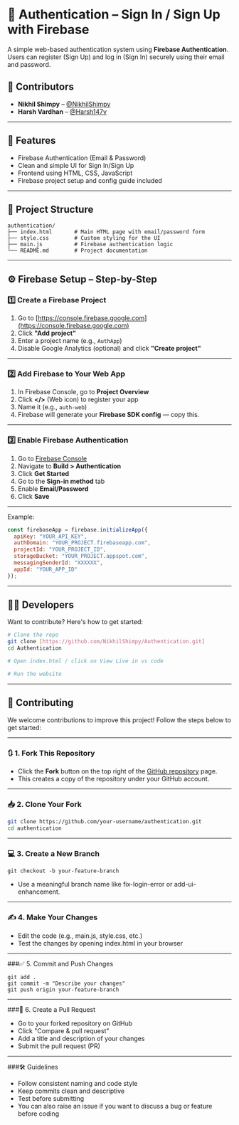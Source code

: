 # 🔐 Authentication – Sign In / Sign Up with Firebase

A simple web-based authentication system using **Firebase Authentication**. Users can register (Sign Up) and log in (Sign In) securely using their email and password.

## 👥 Contributors

- **Nikhil Shimpy** – [@NikhilShimpy](https://github.com/NikhilShimpy)  
- **Harsh Vardhan** – [@Harsh147v](https://github.com/Harsh147v)
  
---

## 🚀 Features

- Firebase Authentication (Email & Password)
- Clean and simple UI for Sign In/Sign Up
- Frontend using HTML, CSS, JavaScript
- Firebase project setup and config guide included

---

## 📁 Project Structure

```text
authentication/
├── index.html       # Main HTML page with email/password form
├── style.css        # Custom styling for the UI
├── main.js          # Firebase authentication logic
└── README.md        # Project documentation
```

---

## ⚙️ Firebase Setup – Step-by-Step

### 1️⃣ Create a Firebase Project

1. Go to [https://console.firebase.google.com](https://console.firebase.google.com)
2. Click **"Add project"**
3. Enter a project name (e.g., `AuthApp`)
4. Disable Google Analytics (optional) and click **"Create project"**

---

### 2️⃣ Add Firebase to Your Web App

1. In Firebase Console, go to **Project Overview**
2. Click **</>** (Web icon) to register your app
3. Name it (e.g., `auth-web`)
4. Firebase will generate your **Firebase SDK config** — copy this.

---

### 3️⃣ Enable Firebase Authentication

1. Go to [Firebase Console](https://console.firebase.google.com)
2. Navigate to **Build > Authentication**
3. Click **Get Started**
4. Go to the **Sign-in method** tab
5. Enable **Email/Password**
6. Click **Save**

---

Example:
```js
const firebaseApp = firebase.initializeApp({
  apiKey: "YOUR_API_KEY",
  authDomain: "YOUR_PROJECT.firebaseapp.com",
  projectId: "YOUR_PROJECT_ID",
  storageBucket: "YOUR_PROJECT.appspot.com",
  messagingSenderId: "XXXXXX",
  appId: "YOUR_APP_ID"
});
```
---

## 🧑‍💻 Developers

Want to contribute? Here's how to get started:

```bash
# Clone the repo
git clone [https://github.com/NikhilShimpy/Authentication.git]
cd Authentication

# Open index.html / click on View Live in vs code 

# Run the website
```

---

## 📌 Contributing

We welcome contributions to improve this project! Follow the steps below to get started:

---

### 🔃 1. Fork This Repository

- Click the **Fork** button on the top right of the [GitHub repository](https://github.com/yourusername/authentication) page.
- This creates a copy of the repository under your GitHub account.

---

### 📥 2. Clone Your Fork

```bash
git clone https://github.com/your-username/authentication.git
cd authentication
```
---

### 💻 3. Create a New Branch

```
git checkout -b your-feature-branch 
```
- Use a meaningful branch name like fix-login-error or add-ui-enhancement.

---

### ✍️ 4. Make Your Changes
- Edit the code (e.g., main.js, style.css, etc.)
- Test the changes by opening index.html in your browser

---

###✅ 5. Commit and Push Changes
```
git add .
git commit -m "Describe your changes"
git push origin your-feature-branch
```

---

###🚀 6. Create a Pull Request

- Go to your forked repository on GitHub
- Click "Compare & pull request"
- Add a title and description of your changes
- Submit the pull request (PR)

---

###🛠️ Guidelines

- Follow consistent naming and code style
- Keep commits clean and descriptive
- Test before submitting
- You can also raise an issue if you want to discuss a bug or feature before coding
